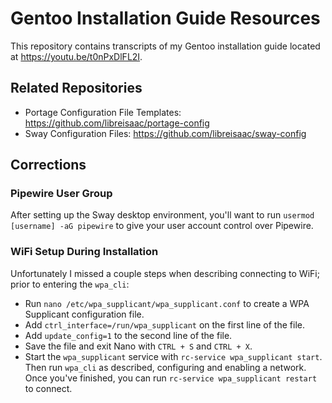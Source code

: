 # Gentoo Installation Guide Resources

This repository contains transcripts of my Gentoo installation guide located at https://youtu.be/t0nPxDlFL2I.

## Related Repositories

- Portage Configuration File Templates: https://github.com/libreisaac/portage-config
- Sway Configuration Files: https://github.com/libreisaac/sway-config

## Corrections

### Pipewire User Group
After setting up the Sway desktop environment, you'll want to run `usermod [username] -aG pipewire` to give your user account control over Pipewire.

### WiFi Setup During Installation
Unfortunately I missed a couple steps when describing connecting to WiFi; prior to entering the `wpa_cli`:
- Run `nano /etc/wpa_supplicant/wpa_supplicant.conf` to create a WPA Supplicant configuration file.
- Add `ctrl_interface=/run/wpa_supplicant` on the first line of the file.
-  Add `update_config=1` to the second line of the file.
- Save the file and exit Nano with `CTRL + S` and `CTRL + X`.
- Start the `wpa_supplicant` service with `rc-service wpa_supplicant start`.
Then run `wpa_cli` as described, configuring and enabling a network. Once you've finished, you can run `rc-service wpa_supplicant restart` to connect.

